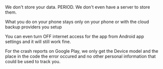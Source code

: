 We don't store your data. PERIOD.
We don't even have a server to store them.

What you do on your phone stays only on your phone or with the cloud backup providers you setup

You can even turn OFF internet access for the app from Android app settings and it will still work fine.

For the crash reports on Google Play, we only get the Device model and the place in the code the error occured and no other personal information that could be used to track you.